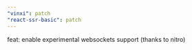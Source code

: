 ```yaml
---
"vinxi": patch
"react-ssr-basic": patch
---
```


feat: enable experimental websockets support (thanks to nitro)
